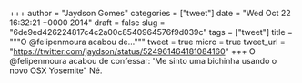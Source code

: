 
+++
author = "Jaydson Gomes"
categories = ["tweet"]
date = "Wed Oct 22 16:32:21 +0000 2014"
draft = false
slug = "6de9ed426224817c4c2a00c8540964576f9d039c"
tags = ["tweet"]
title = """O @felipenmoura acabou de..."""
tweet = true
micro = true
tweet_url = "https://twitter.com/jaydson/status/524961464181084160"
+++
O @felipenmoura acabou de confessar: 'Me sinto uma bichinha usando o novo OSX Yosemite" Né.
